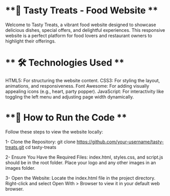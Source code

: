 # **🍴 Tasty Treats - Food Website **

Welcome to Tasty Treats, a vibrant food website designed to showcase delicious dishes, special offers, and delightful experiences. This responsive website is a perfect platform for food lovers and restaurant owners to highlight their offerings. 

# ** 🛠️ Technologies Used **

HTML5: For structuring the website content.
CSS3: For styling the layout, animations, and responsiveness.
Font Awesome: For adding visually appealing icons (e.g., heart, party popper).
JavaScript: For interactivity like toggling the left menu and adjusting page width dynamically.

# **🚀 How to Run the Code **

Follow these steps to view the website locally:

1- Clone the Repository:
git clone https://github.com/your-username/tasty-treats.git
cd tasty-treats

2- Ensure You Have the Required Files:
index.html, styles.css, and script.js should be in the root folder.
Place your logo and any other images in an images folder.

3- Open the Website:
Locate the index.html file in the project directory.
Right-click and select Open With > Browser to view it in your default web browser.
